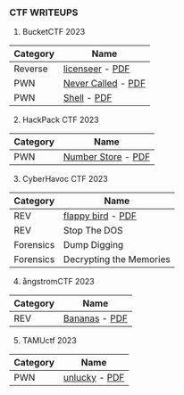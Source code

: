 ### CTF WRITEUPS

1. BucketCTF 2023

Category | Name
--- | ---
Reverse | [licenseer](BucketCTF%202023/REV%20-%20licenseer/REV%20-%20licenseer%20(Medium).md) - [PDF](BucketCTF%202023/REV%20-%20licenseer/REV%20-%20licenseer%20(Medium).pdf)
PWN | [Never Called](BucketCTF%202023/PWN%20-%20Never%20Called/PWN%20-%20Never%20Called%20(Easy).md) - [PDF](BucketCTF%202023/PWN%20-%20Never%20Called/PWN%20-%20Never%20Called%20(Easy).pdf)
PWN | [Shell](BucketCTF%202023/PWN%20-%20Shell/PWN%20-%20Shell%20(Medium%20&%20Hard).md) - [PDF](BucketCTF%202023/PWN%20-%20Shell/PWN%20-%20Shell%20(Medium%20&%20Hard).pdf)

2. HackPack CTF 2023

Category | Name
--- | ---
PWN | [Number Store](HackPack%20CTF%202023/PWN%20-%20Number%20Store/PWN%20-%20Number%20Store%20-%20Easy.md) - [PDF](HackPack%20CTF%202023/PWN%20-%20Number%20Store/PWN%20-%20Number%20Store%20-%20Easy.pdf)

3. CyberHavoc CTF 2023

Category | Name
--- | ---
REV | [flappy bird](CyberHavoc%20CTF%202023/REV%20-%20flappy%20bird/REV%20-%20flappy%20bird%20-%20Easy.md) - [PDF](CyberHavoc%20CTF%202023/REV%20-%20flappy%20bird/REV%20-%20flappy%20bird%20-%20Easy.pdf)
REV | Stop The DOS
Forensics | Dump Digging
Forensics | Decrypting the Memories

4. ångstromCTF 2023

Category | Name
--- | ---
REV | [Bananas](%C3%A5ngstromCTF%202023/REV%20-%20Bananas/Bananas.md) - [PDF](%A5ngstromCTF%202023/REV%20-%20Bananas/Bananas.pdf)

5. TAMUctf 2023

Category | Name
--- | ---
PWN | [unlucky](TAMUctf%202023/PWN%20-%20unlucky/PWN%20-%20unlucky.md) - [PDF](TAMUctf%202023/PWN%20-%20unlucky/PWN%20-%20unlucky.pdf)


